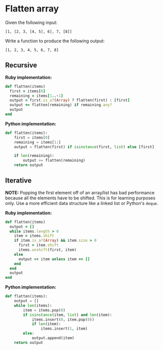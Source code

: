 # Flatten array

Given the following input:

    [1, [2, 3, [4, 5], 6], 7, [8]]

Write a function to produce the following output:

    [1, 2, 3, 4, 5, 6, 7, 8]

## Recursive

**Ruby implementation:**

```ruby
def flatten(items)
  first = items[0]
  remaining = items[1..-1]
  output = first.is_a?(Array) ? flatten(first) : [first]
  output += flatten(remaining) if remaining.any?
  output
end
```

**Python implementation:**

```python
def flatten(items):
    first = items[0]
    remaining = items[1:]
    output = flatten(first) if isinstance(first, list) else [first]

    if len(remaining):
        output += flatten(remaining)
    return output
```

## Iterative

**NOTE:** Popping the first element off of an array/list has bad performance
because all the elements have to be shifted. This is for learning purposes only.
Use a more efficient data structure like a linked list or Python's `deque`.

**Ruby implementation:**

```ruby
def flatten(items)
  output = []
  while items.length > 0
    item = items.shift
    if item.is_a?(Array) && item.size > 0
      first = item.shift
      items.unshift(first, item)
    else
      output << item unless item == []
    end
  end
  output
end
```

**Python implementation:**

```python
def flatten(items):
    output = []
    while len(items):
        item = items.pop(0)
        if isinstance(item, list) and len(item):
            items.insert(0, item.pop(0))
            if len(item):
                items.insert(1, item)
        else:
            output.append(item)
    return output
```
